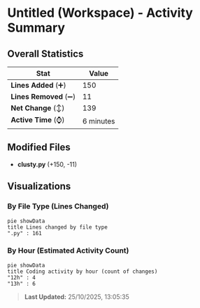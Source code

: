 # Untitled (Workspace) - Activity Summary 

## Overall Statistics

| Stat                   | Value                                                             |
| ---------------------- | ----------------------------------------------------------------- |
| **Lines Added** (➕)   | 150                                          |
| **Lines Removed** (➖) | 11                                        |
| **Net Change** (↕)    | 139                |
| **Active Time** (⌚)   | 6 minutes |


## Modified Files
- **clusty.py** (+150, -11)

## Visualizations

### By File Type (Lines Changed)

```mermaid
pie showData
title Lines changed by file type
".py" : 161
```

### By Hour (Estimated Activity Count)

```mermaid
pie showData
title Coding activity by hour (count of changes)
"12h" : 4
"13h" : 6
```


> **Last Updated:** 25/10/2025, 13:05:35